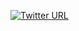 [![Twitter URL](https://img.shields.io/twitter/url/https/twitter.com/devmwang.svg?style=social&label=Follow%20%40devmwang)](https://twitter.com/devmwang)
